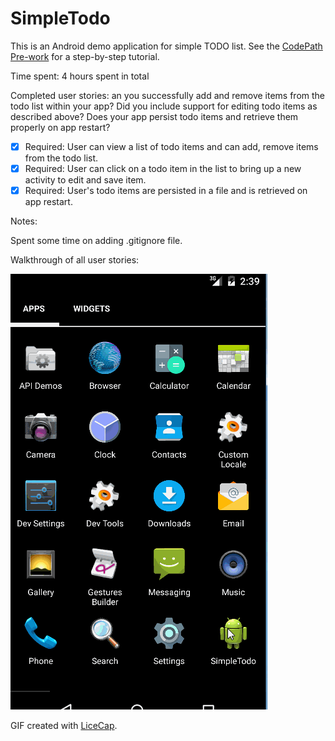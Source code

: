 # SimpleTodo

This is an Android demo application for simple TODO list. See the [CodePath Pre-work](http://courses.codepath.com/snippets/intro_to_android/prework) for a step-by-step tutorial.

Time spent: 4 hours spent in total

Completed user stories:
an you successfully add and remove items from the todo list within your app?
Did you include support for editing todo items as described above?
Does your app persist todo items and retrieve them properly on app restart?

 * [x] Required: User can view a list of todo items and can add, remove items from the todo list.
 * [x] Required: User can click on a todo item in the list to bring up a new activity to edit and save item.
 * [x] Required: User's todo items are persisted in a file and is retrieved on app restart. 
 
Notes:

Spent some time on adding .gitignore file.

Walkthrough of all user stories:

 ![Video Walkthrough](anim_simpletodo.gif)

GIF created with [LiceCap](http://www.cockos.com/licecap/).

